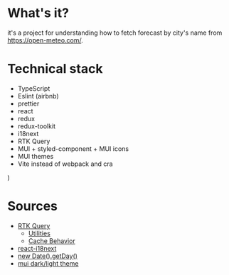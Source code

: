 # What's it?

it's a project for understanding how to fetch forecast by city's name from https://open-meteo.com/.



# Technical stack

- TypeScript
- Eslint (airbnb)
- prettier
- react
- redux
- redux-toolkit
- i18next
- RTK Query
- MUI + styled-component + MUI icons
- MUI themes
- Vite instead of webpack and cra

)

# Sources
- [RTK Query](https://redux-toolkit.js.org/rtk-query/overview)
  - [Utilities](https://redux-toolkit.js.org/rtk-query/api/created-api/api-slice-utils)
  - [Cache Behavior](https://redux-toolkit.js.org/rtk-query/usage/cache-behavior)
- [react-i18next](https://react.i18next.com/getting-started)
- [new Date().getDay()](https://developer.mozilla.org/en-US/docs/Web/JavaScript/Reference/Global_Objects/Date/getDay)
- [mui dark/light theme](https://mui.com/material-ui/customization/dark-mode/)